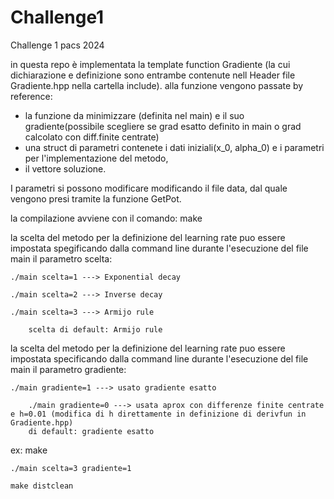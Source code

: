 # Challenge1
Challenge 1 pacs 2024

in questa repo è implementata la template function Gradiente (la cui dichiarazione e definizione sono entrambe contenute nell Header file Gradiente.hpp nella cartella include). alla funzione vengono passate by reference:
- la funzione da minimizzare (definita nel main) e il suo gradiente(possibile scegliere se grad esatto definito in main o grad calcolato con diff.finite centrate)
- una struct di parametri contenete i dati iniziali(x_0, alpha_0) e i parametri per l'implementazione del metodo,
- il vettore soluzione.


I parametri si possono modificare modificando il file data, dal quale vengono presi tramite la funzione GetPot.

la compilazione avviene con il comando: make

la scelta del metodo per la definizione del learning rate puo essere impostata spegificando dalla command line durante l'esecuzione del file main il parametro scelta:

 	./main scelta=1 ---> Exponential decay

	./main scelta=2 ---> Inverse decay

	./main scelta=3 ---> Armijo rule

        scelta di default: Armijo rule  

la scelta del metodo per la definizione del learning rate puo essere impostata specificando dalla command line durante l'esecuzione del file main il parametro gradiente:

	./main gradiente=1 ---> usato gradiente esatto

        ./main gradiente=0 ---> usata aprox con differenze finite centrate e h=0.01 (modifica di h direttamente in definizione di derivfun in Gradiente.hpp)
        di default: gradiente esatto 


ex:
	make
 
 	./main scelta=3 gradiente=1
  
  	make distclean

